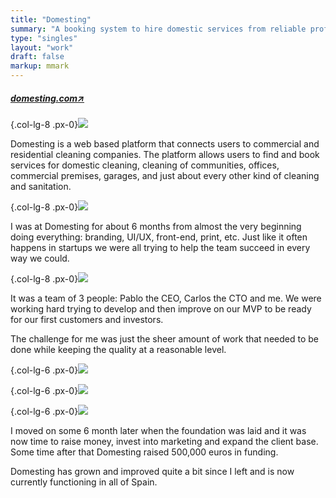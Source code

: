 ```yaml
---
title: "Domesting"
summary: "A booking system to hire domestic services from reliable professionals and companies"
type: "singles"
layout: "work"
draft: false
markup: mmark
---
```


<h5 class="single-summary single-summary-link">
<a href="https://domesting.com" target="_blank">domesting.com<span>↗︎</span></a>
</h5>

{.col-lg-8 .px-0}![](/images/work_1/1.jpg)


Domesting is a web based platform that connects users to commercial and residential cleaning companies. The platform allows users to find and book services for domestic cleaning, cleaning of communities, offices, commercial premises, garages, and just about every other kind of cleaning and sanitation. 

{.col-lg-8 .px-0}![](/images/work_1/2.jpg)

I was at Domesting for about 6 months from almost the very beginning doing everything: branding, UI/UX, front-end, print, etc. Just like it often happens in startups we were all trying to help the team succeed in every way we could.

{.col-lg-8 .px-0}![](/images/work_1/6.jpg)

It was a team of 3 people: Pablo the CEO, Carlos the CTO and me. We were working hard trying to develop and then improve on our MVP to be ready for our first customers and investors. 

The challenge for me was just the sheer amount of work that needed to be done while keeping the quality at a reasonable level. 

{.col-lg-6 .px-0}![](/images/work_1/4.jpg)

{.col-lg-6 .px-0}![](/images/work_1/3.jpg)

{.col-lg-6 .px-0}![](/images/work_1/5.jpg)

I moved on some 6 month later when the foundation was laid and it was now time to raise money, invest into marketing and expand the client base. Some time after that Domesting raised 500,000 euros in funding. 

Domesting has grown and improved quite a bit since I left and is now currently functioning in all of Spain.




